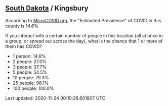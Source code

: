 
## [South Dakota](/united-states/south-dakota) / Kingsbury

According to [MicroCOVID.org](http://microcovid.org),
the "Estimated Prevalence" of COVID in this county is 14.6%

If you interact with a certain number of people in this location
(all at once in a group, or spread out across the day), what is the chance that
1 or more of them has COVID?

- 1 person: 14.6%
- 2 people: 27.0%
- 3 people: 37.7%
- 5 people: 54.5%
- 10 people: 79.3%
- 25 people: 98.1%
- 100 people: 100.0%

Last updated: 2020-11-24 00:19:28.601807 UTC
